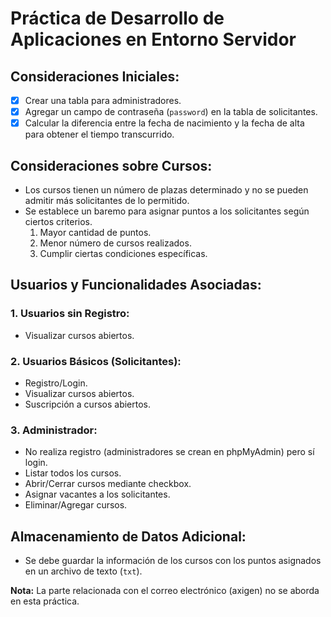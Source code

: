 # Práctica de Desarrollo de Aplicaciones en Entorno Servidor

## Consideraciones Iniciales:

- [x] Crear una tabla para administradores.
- [x] Agregar un campo de contraseña (`password`) en la tabla de solicitantes.
- [x] Calcular la diferencia entre la fecha de nacimiento y la fecha de alta para obtener el tiempo transcurrido.

## Consideraciones sobre Cursos:

- Los cursos tienen un número de plazas determinado y no se pueden admitir más solicitantes de lo permitido.
- Se establece un baremo para asignar puntos a los solicitantes según ciertos criterios.
   1. Mayor cantidad de puntos.
   2. Menor número de cursos realizados.
   3. Cumplir ciertas condiciones específicas.

## Usuarios y Funcionalidades Asociadas:

### 1. Usuarios sin Registro:
   - Visualizar cursos abiertos.

### 2. Usuarios Básicos (Solicitantes):
   - Registro/Login.
   - Visualizar cursos abiertos.
   - Suscripción a cursos abiertos.

### 3. Administrador:
   - No realiza registro (administradores se crean en phpMyAdmin) pero sí login.
   - Listar todos los cursos.
   - Abrir/Cerrar cursos mediante checkbox.
   - Asignar vacantes a los solicitantes.
   - Eliminar/Agregar cursos.

## Almacenamiento de Datos Adicional:

- Se debe guardar la información de los cursos con los puntos asignados en un archivo de texto (`txt`).

**Nota:** La parte relacionada con el correo electrónico (axigen) no se aborda en esta práctica.

